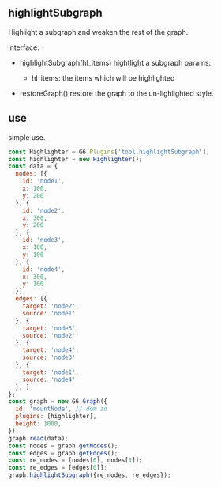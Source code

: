 ## highlightSubgraph

Highlight a subgraph and weaken the rest of the graph.

interface:
- highlightSubgraph(hl_items)
  hightlight a subgraph
  params:
  - hl_items: the items which will be highlighted

- restoreGraph()
  restore the graph to the un-lighlighted style.

## use

simple use.

```js
const Highlighter = G6.Plugins['tool.highlightSubgraph'];
const highlighter = new Highlighter();
const data = {
  nodes: [{
    id: 'node1',
    x: 100,
    y: 200
  }, {
    id: 'node2',
    x: 300,
    y: 200
  }, {
    id: 'node3',
    x: 100,
    y: 100
  }, {
    id: 'node4',
    x: 300,
    y: 100
  }],
  edges: [{
    target: 'node2',
    source: 'node1'
  }, {
    target: 'node3',
    source: 'node2'
  }, {
    target: 'node4',
    source: 'node3'
  }, {
    target: 'node1',
    source: 'node4'
  }, ]
};
const graph = new G6.Graph({
  id: 'mountNode', // dom id
  plugins: [highlighter],
  height: 1000,
});
graph.read(data);
const nodes = graph.getNodes();
const edges = graph.getEdges();
const re_nodes = [nodes[0], nodes[1]];
const re_edges = [edges[0]];
graph.highlightSubgraph({re_nodes, re_edges});
```